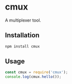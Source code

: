 # cmux

A multiplexer tool.

## Installation

```bash
npm install cmux
```

## Usage

```javascript
const cmux = require('cmux');
console.log(cmux.hello());
```